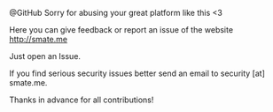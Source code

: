 @GitHub Sorry for abusing your great platform like this <3

Here you can give feedback or report an issue of the website http://smate.me

Just open an Issue.

If you find serious security issues better send an email to security [at] smate.me.

Thanks in advance for all contributions!

